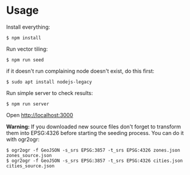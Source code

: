 Usage
=====

Install everything:

    $ npm install

Run vector tiling:

    $ npm run seed

if it doesn't run complaining node doesn't exist, do this first:

    $ sudo apt install nodejs-legacy
    
Run simple server to check results:

    $ npm run server

Open [http://localhost:3000](http://localhost:3000)

**Warning:** If you downloaded new source files don't forget to transform them 
into EPSG:4326 before starting the seeding process. You can do it with ogr2ogr:

    $ ogr2ogr -f GeoJSON -s_srs EPSG:3857 -t_srs EPSG:4326 zones.json zones_source.json
    $ ogr2ogr -f GeoJSON -s_srs EPSG:3857 -t_srs EPSG:4326 cities.json cities_source.json

